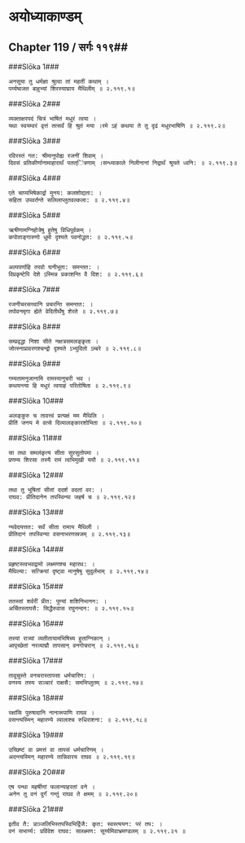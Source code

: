 अयोध्याकाण्डम्
===============================


## Chapter 119  / सर्गः ११९##


###Slōka 1###


    अनसूया तु धर्मज्ञा श्रुत्वा तां महतीं कथाम् ।
    पर्य्यष्वजत बाहुभ्यां शिरस्याघ्राय मैथिलीम् ॥ २.११९.१॥


###Slōka 2###


    व्यक्ताक्षरपदं चित्रं भाषितं मधुरं त्वया ।
    यथा स्वयम्वरं वृत्तं तत्सर्वं हि श्रुतं मया ।रमे ऽहं कथया ते तु दृढं मधुरभाषिणि ॥ २.११९.२॥


###Slōka 3###


    रविरस्तं गत: श्रीमानुपोह्य रजनीं शिवाम् ।
    दिवसं प्रतिकीर्णानामाहारार्थं पतत्ऺित्रणाम् ।सन्ध्याकाले निलीनानां निद्रार्थं श्रूयते ध्वनि: ॥ २.११९.३॥


###Slōka 4###


    एते चाप्यभिषेकार्द्रा मुनय: कलशोद्यता: ।
    सहिता उपवर्तन्ते सलिलाप्लुतवल्कला: ॥ २.११९.४॥


###Slōka 5###


    ऋषीणामग्निहोत्रेषु हुतेषु विधिपूर्वकम् ।
    कपोताङ्गारुणो धूमो दृश्यते पवनोद्धत: ॥ २.११९.५॥


###Slōka 6###


    अल्पपर्णाहि तरवो घनीभूता: समन्तत: ।
    विप्रकृष्टेपि देशे ऽस्मिन्न प्रकाशन्ति वै दिश: ॥ २.११९.६॥


###Slōka 7###


    रजनीचरसत्त्वानि प्रचरन्ति समन्तत: ।
    तपोवनमृगा ह्येते वेदितीर्थेषु शेरते ॥ २.११९.७॥


###Slōka 8###


    सम्प्रवृद्धा निशा सीते नक्षत्रसमलङ्कृता ।
    जोत्स्नाप्रावरणश्चन्द्रो दृश्यते ऽभ्युदितो ऽम्बरे ॥ २.११९.८॥


###Slōka 9###


    गम्यतामनुजानामि रामस्यानुचरी भव ।
    कथयन्त्या हि मधुरं त्वयाहं परितोषिता ॥ २.११९.९॥


###Slōka 10###


    अलङ्कुरु च तावत्त्वं प्रत्यक्षं मम मैथिलि ।
    प्रीतिं जनय मे वत्से दिव्यालङ्कारशोभिता ॥ २.११९.१०॥


###Slōka 11###


    सा तथा समलंकृत्य सीता सुरसुतोपमा ।
    प्रणम्य शिरसा तस्यै रामं त्वभिमुखी ययौ ॥ २.११९.११॥


###Slōka 12###


    तथा तु भूषितां सीतां ददर्श वदतां वर: ।
    राघव: प्रीतिदानेन तपस्विन्या जहर्ष च ॥ २.११९.१२॥


###Slōka 13###


    न्यवेदयत्तत: सर्वं सीता रामाय मैथिली ।
    प्रीतिदानं तपस्विन्या वसनाभरणस्रजम् ॥ २.११९.१३॥


###Slōka 14###


    प्रहृष्टस्त्वभवद्रामो लक्ष्मणश्च महारथ: ।
    मैथिल्या: सत्क्रियां दृष्ट्वा मानुषेषु सुदुर्लभाम् ॥ २.११९.१४॥


###Slōka 15###


    ततस्तां शर्वरीं प्रीत: पुण्यां शशिनिभानन: ।
    अर्चितस्तापसै: सिद्धैरुवास रघुनन्दन: ॥ २.११९.१५॥


###Slōka 16###


    तस्यां रात्र्यां व्यतीतायामभिषिच्य हुताग्निकान् ।
    आपृच्छेतां नरव्याघ्रौ तापसान् वनगोचरान् ॥ २.११९.१६॥


###Slōka 17###


    तावूचुस्ते वनचरास्तापसा धर्मचारिण: ।
    वनस्य तस्य सञ्चारं राक्षसै: समभिप्लुतम् ॥ २.११९.१७॥


###Slōka 18###


    रक्षांसि पुरुषादानि नानारूपाणि राघव ।
    वसन्त्यस्मिन् महारण्ये व्यालाश्च रुधिराशना: ॥ २.११९.१८॥


###Slōka 19###


    उच्छिष्टं वा प्रमत्तं वा तापसं धर्मचारिणम् ।
    अदन्त्यस्मिन् महारण्ये तान्निवारय राघव ॥ २.११९.१९॥


###Slōka 20###


    एष पन्था महर्षीणां फलान्याहरतां वने ।
    अनेन तु वनं दुर्गं गन्तुं राघव ते क्षमम् ॥ २.११९.२०॥


###Slōka 21###


    इतीव तै: प्राञ्जलिभिस्तपस्विभिर्द्विजै: कृत: स्वस्त्ययन: परं तप: ।
    वनं सभार्य्य: प्रविऺवेश राघव: सलक्ष्मण: सूर्य्यमिवाभ्रमण्डलम् ॥ २.११९.२१ ॥


